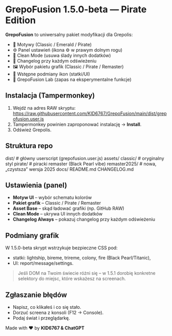 # GrepoFusion 1.5.0-beta — Pirate Edition

**GrepoFusion** to uniwersalny pakiet modyfikacji dla Grepolis:
- 🎨 Motywy (Classic / Emerald / Pirate)
- ⚙️ Panel ustawień (ikona ⚙ w prawym dolnym rogu)
- 🧹 Clean Mode (usuwa ślady innych dodatków)
- 📜 Changelog przy każdym odświeżeniu
- 🖼️ Wybór pakietu grafik (Classic / Pirate / Remaster)
- 🚢 Wstępne podmiany ikon (statki/UI)
- 🧪 GrepoFusion Lab (zapas na eksperymentalne funkcje)

## Instalacja (Tampermonkey)
1. Wejdź na adres RAW skryptu:
https://raw.githubusercontent.com/KID6767/GrepoFusion/main/dist/grepofusion.user.js
2. Tampermonkey powinien zaproponować instalację → **Install**.
3. Odśwież Grepolis.

## Struktura repo
dist/ # główny userscript (grepofusion.user.js)
assets/
classic/ # oryginalny styl
pirate/ # piracki remaster (Black Pearl vibe)
remaster2025/ # nowa, „czystsza” wersja 2025
docs/
README.md
CHANGELOG.md

## Ustawienia (panel)
- **Motyw UI** – wybór schematu kolorów
- **Pakiet grafik** – Classic / Pirate / Remaster
- **Asset Base** – skąd ładować grafiki (np. GitHub RAW)
- **Clean Mode** – ukrywa UI innych dodatków
- **Changelog Always** – pokazuj changelog przy każdym odświeżeniu

## Podmiany grafik
W 1.5.0-beta skrypt wstrzykuje bezpieczne CSS pod:
- statki: lightship, bireme, trireme, colony, fire (Black Pearl/Titanic),
- UI: report/message/settings.

> Jeśli DOM na Twoim świecie różni się – w 1.5.1 dorobię konkretne selektory do miejsc, które wskażesz na screenach.

## Zgłaszanie błędów
- Napisz, co klikałeś i co się stało.
- Dorzuć screena z konsoli (F12 → Console).
- Podaj świat i przeglądarkę.

Made with ❤️ by **KID6767 & ChatGPT**
